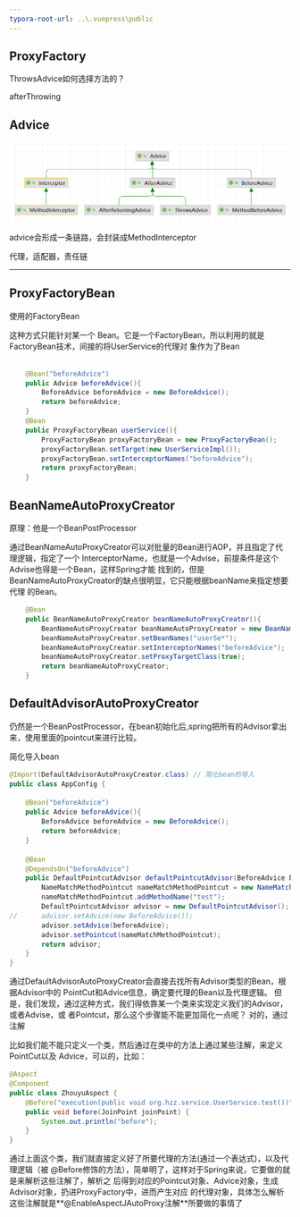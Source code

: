 ```yaml
---
typora-root-url: ..\.vuepress\public
---
```


## ProxyFactory

ThrowsAdvice如何选择方法的？

afterThrowing



## Advice

![image-20220515185359398](/images/spring/image-20220515185359398.png)



advice会形成一条链路，会封装成MethodInterceptor

代理，适配器，责任链

-----------



## ProxyFactoryBean

使用的FactoryBean

这种方式只能针对某一个 Bean。它是一个FactoryBean，所以利用的就是FactoryBean技术，间接的将UserService的代理对 象作为了Bean

```java

	@Bean("beforeAdvice")
	public Advice beforeAdvice(){
		BeforeAdvice beforeAdvice = new BeforeAdvice();
		return beforeAdvice;
	}
	@Bean
	public ProxyFactoryBean userService(){
		ProxyFactoryBean proxyFactoryBean = new ProxyFactoryBean();
		proxyFactoryBean.setTarget(new UserServiceImpl());
		proxyFactoryBean.setInterceptorNames("beforeAdvice");
		return proxyFactoryBean;
	}
```



## BeanNameAutoProxyCreator

原理：他是一个BeanPostProcessor

通过BeanNameAutoProxyCreator可以对批量的Bean进行AOP，并且指定了代理逻辑，指定了一个 InterceptorName，也就是一个Advise，前提条件是这个Advise也得是一个Bean，这样Spring才能 找到的，但是BeanNameAutoProxyCreator的缺点很明显，它只能根据beanName来指定想要代理 的Bean。

```java
	@Bean
	public BeanNameAutoProxyCreator beanNameAutoProxyCreator(){
		BeanNameAutoProxyCreator beanNameAutoProxyCreator = new BeanNameAutoProxyCreator();
		beanNameAutoProxyCreator.setBeanNames("userSe*");
		beanNameAutoProxyCreator.setInterceptorNames("beforeAdvice");
		beanNameAutoProxyCreator.setProxyTargetClass(true);
		return beanNameAutoProxyCreator;
	}
```



## DefaultAdvisorAutoProxyCreator

仍然是一个BeanPostProcessor，在bean初始化后,spring把所有的Advisor拿出来，使用里面的pointcut来进行比较。

简化导入bean

```java
@Import(DefaultAdvisorAutoProxyCreator.class) // 简化bean的导入
public class AppConfig {

	@Bean("beforeAdvice")
	public Advice beforeAdvice(){
		BeforeAdvice beforeAdvice = new BeforeAdvice();
		return beforeAdvice;
	}

	@Bean
	@DependsOn("beforeAdvice")
	public DefaultPointcutAdvisor defaultPointcutAdvisor(BeforeAdvice beforeAdvice){
		NameMatchMethodPointcut nameMatchMethodPointcut = new NameMatchMethodPointcut();
		nameMatchMethodPointcut.addMethodName("test");
		DefaultPointcutAdvisor advisor = new DefaultPointcutAdvisor();
//		advisor.setAdvice(new BeforeAdvice());
		advisor.setAdvice(beforeAdvice);
		advisor.setPointcut(nameMatchMethodPointcut);
		return advisor;
	}
}
```

通过DefaultAdvisorAutoProxyCreator会直接去找所有Advisor类型的Bean，根据Advisor中的 PointCut和Advice信息，确定要代理的Bean以及代理逻辑。 但是，我们发现，通过这种方式，我们得依靠某一个类来实现定义我们的Advisor，或者Advise，或 者Pointcut，那么这个步骤能不能更加简化一点呢？ 对的，通过注解

比如我们能不能只定义一个类，然后通过在类中的方法上通过某些注解，来定义PointCut以及 Advice，可以的，比如：

```java
@Aspect
@Component
public class ZhouyuAspect {
    @Before("execution(public void org.hzz.service.UserService.test())")
    public void before(JoinPoint joinPoint) {
    	System.out.println("before");
	}
}

```

通过上面这个类，我们就直接定义好了所要代理的方法(通过一个表达式)，以及代理逻辑（被 @Before修饰的方法），简单明了，这样对于Spring来说，它要做的就是来解析这些注解了，解析之 后得到对应的Pointcut对象、Advice对象，生成Advisor对象，扔进ProxyFactory中，进而产生对应 的代理对象，具体怎么解析这些注解就是**@EnableAspectJAutoProxy注解**所要做的事情了